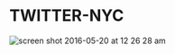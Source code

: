 # TWITTER-NYC
![screen shot 2016-05-20 at 12 26 28 am](https://cloud.githubusercontent.com/assets/17112534/15417409/8a2cf7f0-1e23-11e6-9337-28da520e121b.png)
